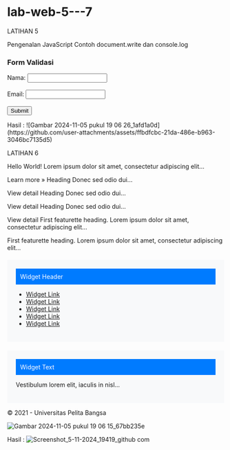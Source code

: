 # lab-web-5---7
LATIHAN 5

<title>Mengenal JavaScript</title> <script type="text/javascript" src="assets/js/app.js"></script>
Pengenalan JavaScript
Contoh document.write dan console.log
<script> document.write("Hello World"); console.log("Hello World"); </script>
<!-- Form dengan Validasi JavaScript -->
<h3>Form Validasi</h3>
<form onsubmit="return validateForm()">
    Nama: <input type="text" id="name" name="name"><br><br>
    Email: <input type="text" id="email" name="email"><br><br>
    <input type="submit" value="Submit">
</form>
Hasil :
![Gambar 2024-11-05 pukul 19 06 26_1afd1a0d](https://github.com/user-attachments/assets/ffbdfcbc-21da-486e-b963-3046bc7135d5)


LATIHAN 6 
<title>Simple Bootstrap Layout</title> <style> .featurette-image { width: 150px; height: 150px; background-color: #6c757d; } .widget-box { background-color: #f8f9fa; padding: 20px; margin-top: 20px; } .widget-header { background-color: #007bff; color: white; padding: 10px; margin-bottom: 10px; } .circle-icon { width: 120px; height: 120px; border-radius: 50%; display: inline-block; margin: auto; } </style>
Hello World!
Lorem ipsum dolor sit amet, consectetur adipiscing elit...

Learn more »
Heading
Donec sed odio dui...

View detail
Heading
Donec sed odio dui...

View detail
Heading
Donec sed odio dui...

View detail
First featurette heading.
Lorem ipsum dolor sit amet, consectetur adipiscing elit...

First featurette heading.
Lorem ipsum dolor sit amet, consectetur adipiscing elit...

<!-- Widget Section -->
<div class="col-md-4">
  <div class="widget-box">
    <div class="widget-header">Widget Header</div>
    <ul class="list-unstyled">
      <li><a href="#">Widget Link</a></li>
      <li><a href="#">Widget Link</a></li>
      <li><a href="#">Widget Link</a></li>
      <li><a href="#">Widget Link</a></li>
      <li><a href="#">Widget Link</a></li>
    </ul>
  </div>
  <div class="widget-box">
    <div class="widget-header">Widget Text</div>
    <p>Vestibulum lorem elit, iaculis in nisl...</p>
  </div>
</div>

© 2021 - Universitas Pelita Bangsa

![Gambar 2024-11-05 pukul 19 06 15_67bb235e](https://github.com/user-attachments/assets/c43c28a6-2b1d-4043-9b1c-2a0b1d2cd67a)

Hasil :
![Screenshot_5-11-2024_19419_github com](https://github.com/user-attachments/assets/e0a9b902-a394-484d-b5fd-6866de87a78b)
